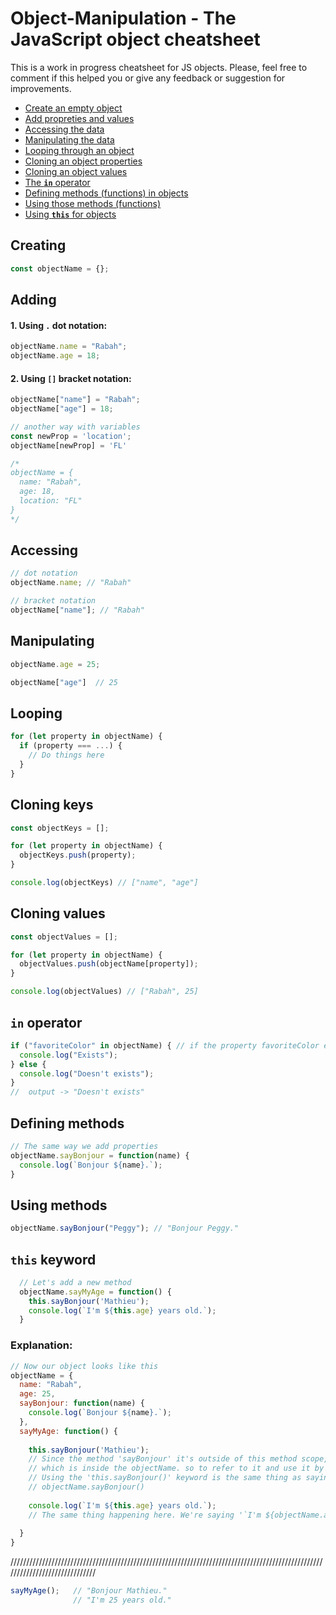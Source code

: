 # Object-Manipulation - The JavaScript object cheatsheet
This is a work in progress cheatsheet for JS objects. Please, feel free to comment if this helped you or give any feedback or suggestion for improvements.

- [Create an empty object](#creating)
- [Add propreties and values](#adding)
- [Accessing the data](#accessing)
- [Manipulating the data](#manipulating)
- [Looping through an object](#looping)
- [Cloning an object properties](#cloning-keys)
- [Cloning an object values](#cloning-values)
- [The **`in`** operator](#in-operator)
- [Defining methods (functions) in objects](#defining-methods)
- [Using those methods (functions)](#using-methods)
- [Using **`this`** for objects](#this-keyword)

## Creating
```javascript
const objectName = {};
```
## Adding
#### 1. Using `.` dot notation:
```javascript
objectName.name = "Rabah";
objectName.age = 18;
```
#### 2. Using `[]` bracket notation:
```javascript
objectName["name"] = "Rabah";
objectName["age"] = 18;

// another way with variables
const newProp = 'location';
objectName[newProp] = 'FL'

/*
objectName = {
  name: "Rabah",
  age: 18,
  location: "FL"
}
*/


```
## Accessing
```javascript
// dot notation
objectName.name; // "Rabah"

// bracket notation
objectName["name"]; // "Rabah"
```
## Manipulating
```javascript
objectName.age = 25;

objectName["age"]  // 25
```
## Looping
```javascript
for (let property in objectName) {
  if (property === ...) {
    // Do things here
  }
}
```
## Cloning keys
```javascript
const objectKeys = [];

for (let property in objectName) {
  objectKeys.push(property);
}

console.log(objectKeys) // ["name", "age"]
```
## Cloning values
```javascript
const objectValues = [];

for (let property in objectName) {
  objectValues.push(objectName[property]);
}

console.log(objectValues) // ["Rabah", 25]
```
## `in` operator
```javascript
if ("favoriteColor" in objectName) { // if the property favoriteColor exists in objectName
  console.log("Exists");
} else {
  console.log("Doesn't exists");
}
//  output -> "Doesn't exists"
```
## Defining methods
```javascript
// The same way we add properties
objectName.sayBonjour = function(name) {
  console.log(`Bonjour ${name}.`);
}
```
## Using methods
```javascript
objectName.sayBonjour("Peggy"); // "Bonjour Peggy."
```
## `this` keyword
```javascript
  // Let's add a new method
  objectName.sayMyAge = function() {
    this.sayBonjour('Mathieu');
    console.log(`I'm ${this.age} years old.`);
  }
```  
### Explanation:
  ```javascript
  // Now our object looks like this
  objectName = {
    name: "Rabah",
    age: 25,
    sayBonjour: function(name) {
      console.log(`Bonjour ${name}.`);
    },
    sayMyAge: function() {
    
      this.sayBonjour('Mathieu');
      // Since the method 'sayBonjour' it's outside of this method scope, 
      // which is inside the objectName. so to refer to it and use it by calling it, we have to use the 'this' keyword.
      // Using the 'this.sayBonjour()' keyword is the same thing as saying:
      // objectName.sayBonjour()
       
      console.log(`I'm ${this.age} years old.`);
      // The same thing happening here. We're saying '`I'm ${objectName.age} years old.'
      
    }
  }   
  ```
  //////////////////////////////////////////////////////////////////////////////////////////////////////////////////////////////
  ```javascript
  sayMyAge();   // "Bonjour Mathieu."
                // "I'm 25 years old."
  ```
